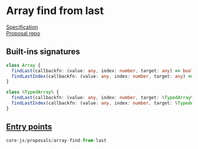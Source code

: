 # Array find from last
[Specification](https://tc39.es/proposal-array-find-from-last/index.html)\
[Proposal repo](https://github.com/tc39/proposal-array-find-from-last)

## Built-ins signatures
```ts
class Array {
  findLast(callbackfn: (value: any, index: number, target: any) => boolean, thisArg?: any): any;
  findLastIndex(callbackfn: (value: any, index: number, target: any) => boolean, thisArg?: any): uint;
}

class %TypedArray% {
  findLast(callbackfn: (value: any, index: number, target: %TypedArray%) => boolean, thisArg?: any): any;
  findLastIndex(callbackfn: (value: any, index: number, target: %TypedArray%) => boolean, thisArg?: any): uint;
}
```

## [Entry points]({docs-version}/docs/usage#h-entry-points)
```ts
core-js/proposals/array-find-from-last
```
